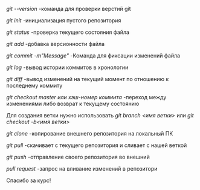 *git --version* -команда для проверки верстий git

*git init* -инициализация пустого репозитория

*git status* -проверка текущего состояния файла

*git add* -добавка версионности файла

*git commit -m"Message"* -Команда для фиксации изменений файла

*git log* -вывод истории коммитов в хронологии

*git diff* -вывод изменений на текущий момент по отношению к последнему коммиту

*git checkout master или хэш-номер коммита* -переход между изменениями либо возврат к текущему состоянию

Для создания ветки нужно использовать *git branch <имя ветки>* или *git checkout -b<имя ветки>*

*git clone* -копирование внешнего репозитория на локальный ПК

*git pull* -скачивает с текущего репозитория и сливает с нашей веткой

*git push* -отправление своего репозитория во внешний

*pull request* -запрос на вливание изменений в репозитори

Спасибо за курс!